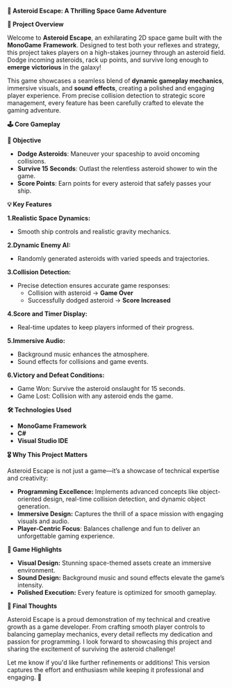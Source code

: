 **🚀 Asteroid Escape: A Thrilling Space Game Adventure**

**🌌 Project Overview**

Welcome to **Asteroid Escape**, an exhilarating 2D space game built with the 
 **MonoGame** **Framework**. Designed to test both your reflexes and strategy, this project takes players on a high-stakes journey through an asteroid field. Dodge incoming asteroids, rack up points, and survive long enough to **emerge** **victorious** in the galaxy!

This game showcases a seamless blend of **dynamic gameplay mechanics**, immersive visuals, and **sound** **effects**, creating a polished and engaging player experience. From precise collision detection to strategic score management, every feature has been carefully crafted to elevate the gaming adventure.

**🕹️ Core Gameplay**

**🎯 Objective**

- **Dodge Asteroids**: Maneuver your spaceship to avoid oncoming collisions.
- **Survive 15 Seconds**: Outlast the relentless asteroid shower to win the game.
- **Score Points**: Earn points for every asteroid that safely passes your ship.

**💡 Key Features**

**1.Realistic Space Dynamics:**

- Smooth ship controls and realistic gravity mechanics.

**2.Dynamic Enemy AI:**

- Randomly generated asteroids with varied speeds and trajectories.

**3.Collision Detection:**

- Precise detection ensures accurate game responses:
  - Collision with asteroid → **Game Over**
  - Successfully dodged asteroid → **Score Increased**

**4.Score and Timer Display:**

- Real-time updates to keep players informed of their progress.

**5.Immersive Audio:**

- Background music enhances the atmosphere.
- Sound effects for collisions and game events.

**6.Victory and Defeat Conditions:**
- Game Won: Survive the asteroid onslaught for 15 seconds.
- Game Lost: Collision with any asteroid ends the game.

**🛠️ Technologies Used**
- **MonoGame Framework**
- **C#**
- **Visual Studio IDE**
  
**🎖️ Why This Project Matters**

Asteroid Escape is not just a game—it’s a showcase of technical expertise and creativity:

- **Programming Excellence:** Implements advanced concepts like object-oriented design, real-time collision detection, and dynamic object generation.
- **Immersive Design:** Captures the thrill of a space mission with engaging visuals and audio.
- **Player-Centric Focus**: Balances challenge and fun to deliver an unforgettable gaming experience.

**🎨 Game Highlights**

- **Visual Design:** Stunning space-themed assets create an immersive environment.
- **Sound Design:** Background music and sound effects elevate the game’s intensity.
- **Polished Execution:** Every feature is optimized for smooth gameplay.

**🌟 Final Thoughts**

Asteroid Escape is a proud demonstration of my technical and creative growth as a game developer. From crafting smooth player controls to balancing gameplay mechanics, every detail reflects my dedication and passion for programming. I look forward to showcasing this project and sharing the excitement of surviving the asteroid challenge!

Let me know if you'd like further refinements or additions! This version captures the effort and enthusiasm while keeping it professional and engaging. 🚀
